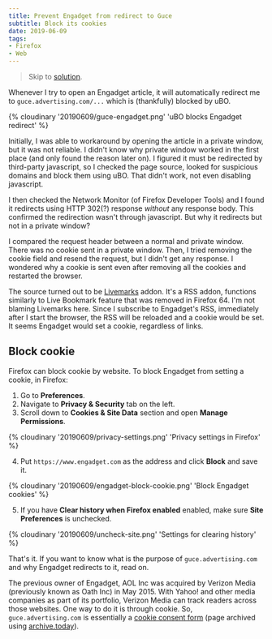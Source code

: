 ```yaml
---
title: Prevent Engadget from redirect to Guce
subtitle: Block its cookies
date: 2019-06-09
tags:
- Firefox
- Web
---
```


> Skip to [solution](#Block-cookie).

Whenever I try to open an Engadget article, it will automatically redirect me to `guce.advertising.com/...` which is (thankfully) blocked by uBO.

{% cloudinary '20190609/guce-engadget.png' 'uBO blocks Engadget redirect' %}

Initially, I was able to workaround by opening the article in a private window, but it was not reliable. I didn't know why private window worked in the first place (and only found the reason later on). I figured it must be redirected by third-party javascript, so I checked the page source, looked for suspicious domains and block them using uBO. That didn't work, not even disabling javascript.

I then checked the Network Monitor (of Firefox Developer Tools) and I found it redirects using HTTP 302(?) response *without* any response body. This confirmed the redirection wasn't through javascript. But why it redirects but not in a private window?

I compared the request header between a normal and private window. There was no cookie sent in a private window. Then, I tried removing the cookie field and resend the request, but I didn't get any response. I wondered why a cookie is sent even after removing all the cookies and restarted the browser.

The source turned out to be [Livemarks](https://addons.mozilla.org/en-US/firefox/addon/livemarks/) addon. It's a RSS addon, functions similarly to Live Bookmark feature that was removed in Firefox 64. I'm not blaming Livemarks here. Since I subscribe to Engadget's RSS, immediately after I start the browser, the RSS will be reloaded and a cookie would be set. It seems Engadget would set a cookie, regardless of links.

## Block cookie

Firefox can block cookie by website. To block Engadget from setting a cookie, in Firefox:

1. Go to **Preferences**.
2. Navigate to **Privacy & Security** tab on the left.
3. Scroll down to **Cookies & Site Data** section and open **Manage Permissions**.

  {% cloudinary '20190609/privacy-settings.png' 'Privacy settings in Firefox' %}

4. Put `https://www.engadget.com` as the address and click **Block** and save it.

  {% cloudinary '20190609/engadget-block-cookie.png' 'Block Engadget cookies' %}

5. If you have **Clear history when Firefox enabled** enabled, make sure **Site Preferences** is unchecked.

  {% cloudinary '20190609/uncheck-site.png' 'Settings for clearing history' %}


That's it. If you want to know what is the purpose of `guce.advertising.com` and why Engadget redirects to it, read on.

The previous owner of Engadget, AOL Inc was acquired by Verizon Media (previously known as Oath Inc) in May 2015. With Yahoo! and other media companies as part of its portfolio, Verizon Media can track readers across those websites. One way to do it is through cookie. So, `guce.advertising.com` is essentially a [cookie consent form](https://archive.fo/ik3Pu) (page archived using [archive.today](https://archive.fo/)).